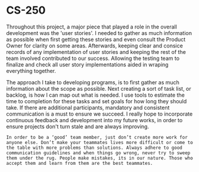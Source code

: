 # CS-250

  

  Throughout this project, a major piece that played a role in the overall development was the 'user stories'. I needed to gather as much information as possible when first getting these stories and even consult the Product Owner for clarity on some areas. Afterwards, keeping clear and consice records of any implementation of user stories and keeping the rest of the team involved contributed to our success. Allowing the testing team to finalize and check all user story implementations aided in wraping everything together.  

  The approach I take to developing programs, is to first gather as much information about the scope as possible. Next creating a sort of task list, or backlog, is how I can map out what is needed. I use tools to estimate the time to completion for these tasks and set goals for how long they should take. If there are additional participants, mandatory and consistent communication is a must to ensure we succeed. I really hope to incorporate continuous feedback and development into my future works, in order to ensure projects don't turn stale and are always improving. 

	In order to be a ‘good’ team member, just don’t create more work for anyone else. Don’t make your teammates lives more difficult or come to the table with more problems than solutions. Always adhere to good communication guidelines and when things go wrong, never try to sweep them under the rug. People make mistakes, its in our nature. Those who accept them and learn from them are the best teammates. 

   
